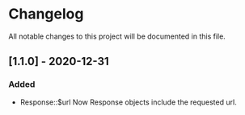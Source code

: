 # Changelog
All notable changes to this project will be documented in this file.


## [1.1.0] - 2020-12-31
### Added
- Response::$url Now Response objects include the requested url.
